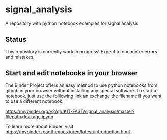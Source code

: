 # signal_analysis
A repository with python notebook examples for signal analysis

## Status

This repository is currently work in progress! Expect to encounter errors and mistakes.

## Start and edit notebooks in your browser

The Binder Project offers an easy method to use python notebooks from github in your browser without installing any special software. To start a notebook, just use the folllowing link an exchange the filename if you want to use a different notebook.

https://mybinder.org/v2/gh/KIT-FAST/signal_analysis/master?filepath=leakage.ipynb

To learn more about Binder, visit https://mybinder.readthedocs.io/en/latest/introduction.html.
